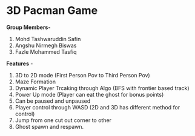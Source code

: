 # 3D Pacman Game

**Group Members-**
1. Mohd Tashwaruddin Safin
2. Angshu Nirmegh Biswas 
3. Fazle Mohammed Tasfiq 

**Features** -
1. 3D to 2D mode (First Person Pov  to Third Person Pov)
2. Maze Formation
3. Dynamic Player Trcaking through Algo (BFS with frontier based track)
4. Power Up mode (Player can eat the ghost for bonus points)
5. Can be paused and unpaused
6. Player control through WASD (2D and 3D has different method for control)
7. Jump from one cut out corner to other
8. Ghost spawn and respawn.
